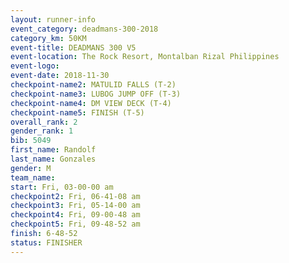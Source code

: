 ```yaml
---
layout: runner-info 
event_category: deadmans-300-2018 
category_km: 50KM 
event-title: DEADMANS 300 V5 
event-location: The Rock Resort, Montalban Rizal Philippines 
event-logo: 
event-date: 2018-11-30 
checkpoint-name2: MATULID FALLS (T-2) 
checkpoint-name3: LUBOG JUMP OFF (T-3) 
checkpoint-name4: DM VIEW DECK (T-4) 
checkpoint-name5: FINISH (T-5) 
overall_rank: 2
gender_rank: 1
bib: 5049
first_name: Randolf
last_name: Gonzales
gender: M
team_name: 
start: Fri, 03-00-00 am
checkpoint2: Fri, 06-41-08 am
checkpoint3: Fri, 05-14-00 am
checkpoint4: Fri, 09-00-48 am
checkpoint5: Fri, 09-48-52 am
finish: 6-48-52
status: FINISHER
---
```

